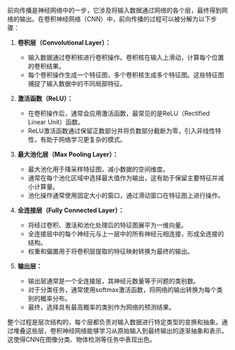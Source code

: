 前向传播是神经网络中的一步，它涉及将输入数据通过网络的各个层，最终得到网络的输出。在卷积神经网络（CNN）中，前向传播的过程可以被分解为以下步骤：

1. **卷积层（Convolutional Layer）：**
   - 输入数据通过卷积核进行卷积操作。卷积核在输入上滑动，计算每个位置的卷积结果。
   - 每个卷积操作生成一个特征图，多个卷积核生成多个特征图。这些特征图捕捉了输入数据中的不同局部特征。

2. **激活函数（ReLU）：**
   - 在卷积操作后，通常会应用激活函数，最常见的是ReLU（Rectified Linear Unit）函数。
   - ReLU激活函数通过保留正数部分并将负数部分截断为零，引入非线性特性，有助于网络学习更复杂的模式。

3. **最大池化层（Max Pooling Layer）：**
   - 最大池化用于降采样特征图，减小数据的空间维度。
   - 通常在每个池化区域中选择最大值作为输出，这有助于保留主要特征并减小计算量。
   - 池化操作通常使用固定大小的窗口，通过滑动窗口在特征图上进行操作。

4. **全连接层（Fully Connected Layer）：**
   - 将经过卷积、激活和池化处理后的特征图展平为一维向量。
   - 全连接层中的每个神经元与上一层中的所有神经元相连接，形成全连接的结构。
   - 权重和偏置用于将卷积层提取的特征映射转换为最终的输出。

5. **输出层：**
   - 输出层通常是一个全连接层，其神经元数量等于问题的类别数。
   - 对于分类任务，通常使用softmax激活函数，将网络的输出转换为每个类别的概率分布。
   - 最终，选择具有最高概率的类别作为网络的预测结果。

整个过程是层次结构的，每个层都负责对输入数据进行特定类型的变换和抽象。通过堆叠这些层，卷积神经网络能够学习从原始输入到最终输出的逐渐抽象和表示。这使得CNN在图像分类、物体检测等任务中表现出色。